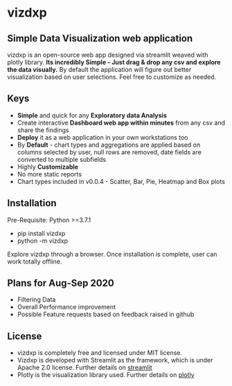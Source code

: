 # vizdxp

## Simple Data Visualization web application

vizdxp is an open-source web app designed via streamlit weaved with plotly library. **Its incredibly Simple - Just drag & drop any csv and explore the data visually.** By default the application will figure out better visualization based on user selections. Feel free to customize as needed.

## Keys
- **Simple** and quick for any **Exploratory data Analysis**
- Create interactive **Dashboard web app within minutes** from any csv and share the findings
- **Deploy** it as a web application in your own workstations too
- By **Default** - chart types and aggregations are applied based on columns selected by user, null rows are removed, date fields are converted to multiple subfields
- Highly **Customizable**
- No more static reports
- Chart types included in v0.0.4 - Scatter, Bar, Pie, Heatmap and Box plots

## Installation
Pre-Requisite: Python >=3.7.1

- pip install vizdxp
- python -m vizdxp

Explore vizdxp through a browser. Once installation is complete, user can work totally offline.

## Plans for Aug-Sep 2020
- Filtering Data
- Overall Performance improvement
- Possible Feature requests based on feedback raised in github

## License
- vizdxp is completely free and licensed under MIT license.
- Vizdxp is developed with Streamlit as the framework, which is under Apache 2.0 license. Further details on [streamlit](https://www.streamlit.io/)
- Plotly is the visualization library used. Further details on [plotly](https://plotly.com/)
